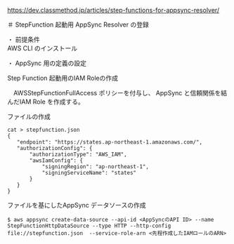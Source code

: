 https://dev.classmethod.jp/articles/step-functions-for-appsync-resolver/

＃ StepFunction 起動用 AppSync Resolver の登録  

・ 前提条件  
 AWS CLI のインストール

・ AppSync 用の定義の設定  

 Step Function 起動用のIAM Roleの作成
 
 　AWSStepFunctionFullAccess ポリシーを付与し、
  AppSync と信頼関係を結んだIAM Role を作成する。  
  
 ファイルの作成  
 
 ```
 cat > stepfunction.json
 {
    "endpoint": "https://states.ap-northeast-1.amazonaws.com/",
    "authorizationConfig": {
        "authorizationType": "AWS_IAM",
        "awsIamConfig": {
            "signingRegion": "ap-northeast-1",
            "signingServiceName": "states"
        }
    }
}
 ```
 
  ファイルを基にしたAppSync データソースの作成
  
 ```
 $ aws appsync create-data-source --api-id <AppSyncのAPI ID> --name StepFunctionHttpDataSource --type HTTP --http-config file://stepfunction.json  --service-role-arn <先程作成したIAMロールのARN>
 ```
